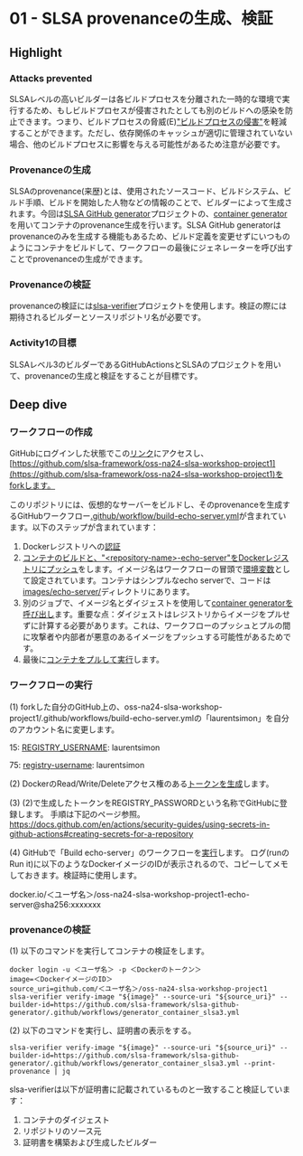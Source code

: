 # 01 - SLSA provenanceの生成、検証

## Highlight
### Attacks prevented

SLSAレベルの高いビルダーは各ビルドプロセスを分離された一時的な環境で実行するため、もしビルドプロセスが侵害されたとしても別のビルドへの感染を防止できます。つまり、ビルドプロセスの脅威(E)["ビルドプロセスの侵害"](https://slsa.dev/spec/v1.0/threats)を軽減することができます。ただし、依存関係のキャッシュが適切に管理されていない場合、他のビルドプロセスに影響を与える可能性があるため注意が必要です。

### Provenanceの生成

SLSAのprovenance(来歴)とは、使用されたソースコード、ビルドシステム、ビルド手順、ビルドを開始した人物などの情報のことで、ビルダーによって生成されます。今回は[SLSA GitHub generator](https://github.com/slsa-framework/slsa-github-generator)プロジェクトの、[container generator](https://github.com/slsa-framework/slsa-github-generator/blob/main/internal/builders/container/README.md)を用いてコンテナのprovenance生成を行います。SLSA GitHub generatorはprovenanceのみを生成する機能もあるため、ビルド定義を変更せずにいつものようにコンテナをビルドして、ワークフローの最後にジェネレーターを呼び出すことでprovenanceの生成ができます。

### Provenanceの検証

provenanceの検証には[slsa-verifier](https://github.com/slsa-framework/slsa-verifier)プロジェクトを使用します。検証の際には期待されるビルダーとソースリポジトリ名が必要です。

### Activity1の目標
SLSAレベル3のビルダーであるGitHubActionsとSLSAのプロジェクトを用いて、provenanceの生成と検証をすることが目標です。



## Deep dive
### ワークフローの作成

GitHubにログインした状態でこの[リンク](https://github.com/slsa-framework/oss-na24-slsa-workshop-project1/fork)にアクセスし、[https://github.com/slsa-framework/oss-na24-slsa-workshop-project1](https://github.com/slsa-framework/oss-na24-slsa-workshop-project1)をforkします。

このリポジトリには、仮想的なサーバーをビルドし、そのprovenanceを生成するGitHubワークフロー[.github/workflow/build-echo-server.yml](https://github.com/slsa-framework/oss-na24-slsa-workshop-project1/blob/main/.github/workflows/build-echo-server.yml)が含まれています。以下のステップが含まれています：

1. Dockerレジストリへの[認証](https://github.com/slsa-framework/oss-na24-slsa-workshop-project1/blob/main/.github/workflows/build-echo-server.yml#L33-L41)
1. [コンテナのビルドと、"\<repository-name\>-echo-server"をDockerレジストリにプッシュ](https://github.com/slsa-framework/oss-na24-slsa-workshop-project1/blob/main/.github/workflows/build-echo-server.yml#L49-L56)をします。イメージ名はワークフローの冒頭で[環境変数](https://github.com/slsa-framework/oss-na24-slsa-workshop-project1/blob/main/.github/workflows/build-echo-server.yml#L14)として設定されています。コンテナはシンプルなecho serverで、コードは[images/echo-server/](https://github.com/slsa-framework/oss-na24-slsa-workshop-project1/blob/main/images/echo-server)ディレクトリにあります。
1. 別のジョブで、イメージ名とダイジェストを使用して[container generatorを呼び出し](https://github.com/slsa-framework/oss-na24-slsa-workshop-project1/blob/main/.github/workflows/build-echo-server.yml#L64-L79)ます。重要な点：ダイジェストはレジストリからイメージをプルせずに計算する必要があります。これは、ワークフローのプッシュとプルの間に攻撃者や内部者が悪意のあるイメージをプッシュする可能性があるためです。
1. 最後に[コンテナをプルして実行](https://github.com/slsa-framework/oss-na24-slsa-workshop-project1/blob/main/.github/workflows/build-echo-server.yml#L81-L102)します。


### ワークフローの実行

(1) forkした自分のGitHub上の、oss-na24-slsa-workshop-project1/.github/workflows/build-echo-server.ymlの「laurentsimon」を自分のアカウント名に変更します。

  15: [REGISTRY_USERNAME](https://github.com/slsa-framework/oss-na24-slsa-workshop-project1/blob/main/.github/workflows/build-echo-server.yml#L15): laurentsimon
  
  75: [registry-username](https://github.com/slsa-framework/oss-na24-slsa-workshop-project1/blob/main/.github/workflows/build-echo-server.yml#L75): laurentsimon

(2) DockerのRead/Write/Deleteアクセス権のある[トークンを生成](https://docs.docker.com/security/for-developers/access-tokens/#create-an-access-token)します。

(3) (2)で生成したトークンをREGISTRY_PASSWORDという名称でGitHubに登録します。
手順は下記のページ参照。
https://docs.github.com/en/actions/security-guides/using-secrets-in-github-actions#creating-secrets-for-a-repository

(4) GitHubで「Build echo-server」のワークフローを[実行](https://docs.github.com/en/actions/using-workflows/manually-running-a-workflow#running-a-workflow)します。
ログ(runのRun it)に以下のようなDockerイメージのIDが表示されるので、コピーしてメモしておきます。検証時に使用します。

docker.io/＜ユーザ名＞/oss-na24-slsa-workshop-project1-echo-server@sha256:xxxxxxx


### provenanceの検証

(1) 以下のコマンドを実行してコンテナの検証をします。
```shell
docker login -u ＜ユーザ名＞ -p ＜Dockerのトークン＞
image=＜DockerイメージのID＞
source_uri=github.com/＜ユーザ名＞/oss-na24-slsa-workshop-project1
slsa-verifier verify-image "${image}" --source-uri "${source_uri}" --builder-id=https://github.com/slsa-framework/slsa-github-generator/.github/workflows/generator_container_slsa3.yml
```

(2) 以下のコマンドを実行し、証明書の表示をする。
```shell
slsa-verifier verify-image "${image}" --source-uri "${source_uri}" --builder-id=https://github.com/slsa-framework/slsa-github-generator/.github/workflows/generator_container_slsa3.yml --print-provenance | jq
```

slsa-verifierは以下が証明書に記載されているものと一致すること検証しています：
1. コンテナのダイジェスト
2. リポジトリのソース元
3. 証明書を構築および生成したビルダー



